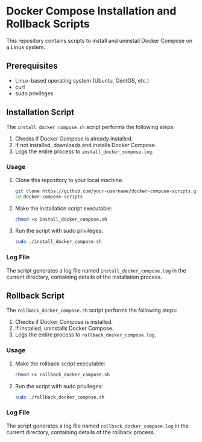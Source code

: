 # Docker Compose Installation and Rollback Scripts

This repository contains scripts to install and uninstall Docker Compose on a Linux system.

## Prerequisites

- Linux-based operating system (Ubuntu, CentOS, etc.)
- curl
- sudo privileges

## Installation Script

The `install_docker_compose.sh` script performs the following steps:
1. Checks if Docker Compose is already installed.
2. If not installed, downloads and installs Docker Compose.
3. Logs the entire process to `install_docker_compose.log`.

### Usage

1. Clone this repository to your local machine:
    ```sh
    git clone https://github.com/your-username/docker-compose-scripts.git
    cd docker-compose-scripts
    ```

2. Make the installation script executable:
    ```sh
    chmod +x install_docker_compose.sh
    ```

3. Run the script with sudo privileges:
    ```sh
    sudo ./install_docker_compose.sh
    ```

### Log File

The script generates a log file named `install_docker_compose.log` in the current directory, containing details of the installation process.

## Rollback Script

The `rollback_docker_compose.sh` script performs the following steps:
1. Checks if Docker Compose is installed.
2. If installed, uninstalls Docker Compose.
3. Logs the entire process to `rollback_docker_compose.log`.

### Usage

1. Make the rollback script executable:
    ```sh
    chmod +x rollback_docker_compose.sh
    ```

2. Run the script with sudo privileges:
    ```sh
    sudo ./rollback_docker_compose.sh
    ```

### Log File

The script generates a log file named `rollback_docker_compose.log` in the current directory, containing details of the rollback process.
